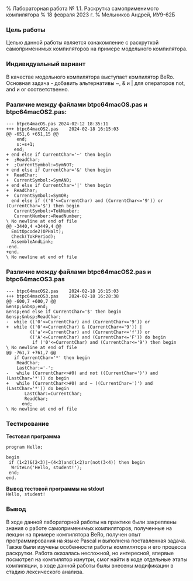 % Лабораторная работа № 1.1. Раскрутка самоприменимого компилятора
% 18 февраля 2023 г.
% Мельников Андрей, ИУ9-62Б

### Цель работы
Целью данной работы является ознакомление с раскруткой самоприменимых компиляторов на
примере модельного компилятора.

### Индивидуальный вариант
В качестве модельного компилятора выступает компилятор BeRo.
Основная задача - добавить альтернативы ~, & и | для операторов not, and и or соответственно.

### Различие между файлами btpc64macOS.pas и btpc64macOS2.pas:
```
--- btpc64macOS.pas	2024-02-12 18:35:11
+++ btpc64macOS2.pas	2024-02-18 16:15:03
@@ -651,6 +651,15 @@
    end;
    s:=s+1;
   end;
+ end else if CurrentChar='~' then begin
+  ;ReadChar;
+  ;CurrentSymbol:=SymNOT;
+ end else if CurrentChar='&' then begin
+  ReadChar;
+  CurrentSymbol:=SymAND;
+ end else if CurrentChar='|' then begin
+  ReadChar;
+  CurrentSymbol:=SymOR;
  end else if (('0'<=CurrentChar) and (CurrentChar<='9')) or (CurrentChar='$') then begin
   CurrentSymbol:=TokNumber;
   CurrentNumber:=ReadNumber;
\ No newline at end of file
@@ -3440,4 +3449,4 @@
  EmitOpcode2(OPHalt);
  Check(TokPeriod);
  AssembleAndLink;
-end.
+end.
\ No newline at end of file
```
### Различие между файлами btpc64macOS2.pas и btpc64macOS3.pas
```
--- btpc64macOS2.pas	2024-02-18 16:15:03
+++ btpc64macOS3.pas	2024-02-18 16:28:38
@@ -600,7 +600,7 @@
&ensp;&nbsp;end;
&ensp;end else if CurrentChar='$' then begin
&ensp;&nbsp;ReadChar;
-  while (('0'<=CurrentChar) and (CurrentChar<='9')) or
+  while (('0'<=CurrentChar) & (CurrentChar<='9')) |
         (('a'<=CurrentChar) and (CurrentChar<='f')) or
         (('A'<=CurrentChar) and (CurrentChar<='F')) do begin
          if ('0'<=CurrentChar) and (CurrentChar<='9') then begin
\ No newline at end of file
@@ -761,7 +761,7 @@
   if CurrentChar='*' then begin
    ReadChar;
    LastChar:='-';
-   while (CurrentChar<>#0) and not ((CurrentChar=')') and (LastChar='*')) do begin
+   while (CurrentChar<>#0) and ~ ((CurrentChar=')') and (LastChar='*')) do begin
       LastChar:=CurrentChar;
       ReadChar;
      end;
\ No newline at end of file
```
### Тестирование
**Тестовая программа**
```
program Hello;

begin
 if (1<2)&(2<3)|~(4<3)and(1<2)or(not(3<4)) then begin
  WriteLn('Hello, student!');
 end;
end.
```
**Вывод тестовой программы на stdout**\
```Hello, student!```

### Вывод
В ходе данной лабораторной работы на практике были закреплены знания о работе самоприменимых 
компиляторов, полученные на лекции на примере компилятора BeRo, получен опыт программирования на
языке Pascal и выполнена поставленная задача. Также были изучены особенности работы компилятора и
его процесса раскрутки. Работа оказалась несложной, но интересной, впервые посмотрел на компилятор
изнутри, смог найти в коде отдельные этапы компиляции, в ходе данной работы былы внесены 
модификации в стадию лексического анализа.
